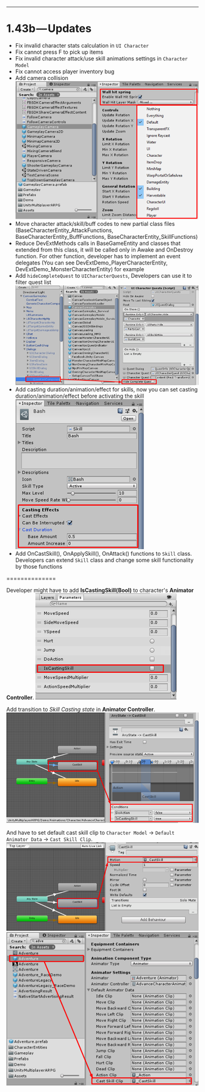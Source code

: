 * * *

1.43b — Updates
==============

- Fix invalid character stats calculation in `UI Character`
- Fix cannot press F to pick up items
- Fix invalid character attack/use skill animations settings in `Character Model`
- Fix cannot access player inventory bug
- Add camera collision
![](../images/1-43b-6.png)
- Move character attack/skill/buff codes to new partial class files (BaseCharacterEntity_AttackFunctions, BaseCharacterEntity_BuffFunctions, BaseCharacterEntity_SkillFunctions)
- Reduce DevExtMethods calls in BaseGameEntity and classes that extended from this class, it will be called only in Awake and OnDestroy function. For other function, developer has to implement an event delegates (You can see DevExtDemo_PlayerCharacterEntity, DevExtDemo_MonsterCharacterEntity) for example
- Add `hideCompleteQuest` to `UICharacterQuests`, Developers can use it to filter quest list
![](../images/1-43b-4.png)
- Add casting duration/animation/effect for skills, now you can set casting duration/animation/effect before activating the skill
![](../images/1-43b-5.png)
- Add OnCastSkill(), OnApplySkill(), OnAttack() functions to `Skill` class. Developers can extend `Skill` class and change some skill functionality by those functions

==============

Developer might have to add **IsCastingSkill(Bool)** to character's **Animator Controller**.
![](../images/1-43b-1.png)

Add transition to *Skill Casting state* in **Animator Controller**.
![](../images/1-43b-2.png)

And have to set default cast skill clip to `Character Model` → `Default Animator Data` → `Cast Skill Clip`.
![](../images/1-43b-3.png)
![](../images/1-43b-3_2.png)
